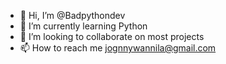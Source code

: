 - 👋 Hi, I’m @Badpythondev
- 🌱 I’m currently learning Python
- 💞️ I’m looking to collaborate on most projects
- 📫 How to reach me jognnywannila@gmail.com

<!---
Badpythondev/Badpythondev is a ✨ special ✨ repository because its `README.md` (this file) appears on your GitHub profile.
You can click the Preview link to take a look at your changes.
--->
